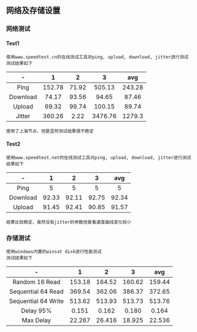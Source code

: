 ## 网络及存储设置
### 网络测试
#### Test1
    使用www.speedtest.cn的在线测试工具对ping, upload, download, jitter进行测试
    测试结果如下
| - | 1 | 2 | 3 | avg |  
| :-:  | :-: | :-: | :-: | :-: |
|Ping|152.78|71.92|505.13|243.28|
|Download|74.17|93.56|94.65|87.46|
|Upload|69.32|99.74|100.15|89.74|
|Jitter|360.26|2.22|3476.76|1279.3|  
    使用了上海节点，但是显然测试结果很不稳定  

#### Test2
    使用www.speedtest.net的在线测试工具对ping, upload, download, jitter进行测试  
    结果如下
| - | 1 | 2 | 3 | avg |  
| :-:  | :-: | :-: | :-: | :-: |
|Ping|5|5|5|5|
|Download|92.33|92.11|92.75|92.34|
|Upload|91.45|92.41|90.85|91.57|
    结果比较稳定，虽然没有jitter的参数但是看速度曲线变化较小

### 存储测试
    使用windows内置的winsat disk进行性能测试
    测试结果如下
| - | 1 | 2 | 3 | avg |
| :-: | :-: | :-: | :-: | :-: |
| Random 16 Read | 153.18 | 164.52 | 160.62 | 159.44 |
| Sequential 64 Read | 369.54 | 362.06 | 386.37 | 372.65 |
| Sequential 64 Write | 513.62 | 513.93 | 513.73 | 513.76 |
| Delay 95% | 0.151 | 0.162 | 0.180 | 0.164 |
| Max Delay | 22.267 | 26.416 | 18.925 | 22.536 |